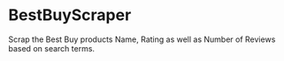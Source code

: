 # BestBuyScraper
Scrap the Best Buy products Name, Rating as well as Number of Reviews based on search terms.

